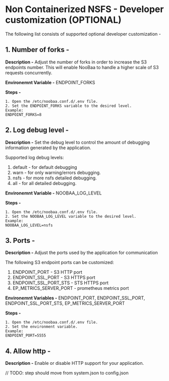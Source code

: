 # Non Containerized NSFS - Developer customization (OPTIONAL)

The following list consists of supported optional developer customization  -

## 1. Number of forks - 
 
**Description -** Adjust the number of forks in order to increase the S3 endpoints number. This will enable NooBaa  to handle a higher scale of S3 requests concurrently.

**Environemnt Variable -** ENDPOINT_FORKS

**Steps -**
```
1. Open the /etc/noobaa.conf.d/.env file.
2. Set the ENDPOINT_FORKS variable to the desired level.
Example:
ENDPOINT_FORKS=8
```

## 2. Log debug level -

**Description -** Set the debug level to control the amount of debugging information generated by the application.

Supported log debug levels:
1. default - for default debugging
2. warn - for only warning/errors debugging. 
3. nsfs - for more nsfs detailed debugging.
4. all - for all detailed debugging.


**Environemnt Variable -** NOOBAA_LOG_LEVEL

**Steps -**
```
1. Open the /etc/noobaa.conf.d/.env file.
2. Set the NOOBAA_LOG_LEVEL variable to the desired level.
Example:
NOOBAA_LOG_LEVEL=nsfs
```

## 3. Ports -

**Description -** Adjust the ports used by the application for communication

The following S3 endpoint ports can be customized:
1. ENDPOINT_PORT - S3 HTTP port 
2. ENDPOINT_SSL_PORT - S3 HTTPS port 
3. ENDPOINT_SSL_PORT_STS - STS HTTPS port 
4. EP_METRICS_SERVER_PORT - prometheus metrics port 


**Environemnt Variables -** ENDPOINT_PORT, ENDPOINT_SSL_PORT, ENDPOINT_SSL_PORT_STS, EP_METRICS_SERVER_PORT

**Steps -**
```
1. Open the /etc/noobaa.conf.d/.env file.
2. Set the environment variable.
Example:
ENDPOINT_PORT=5555
```

## 4. Allow http -
**Description -** Enable or disable HTTP support for your application. 

// TODO: step should move from system.json to config.json
